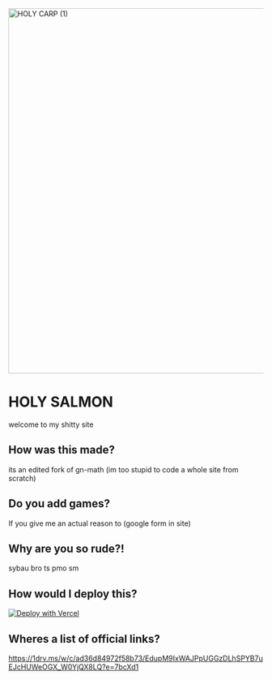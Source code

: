 
<img width="1280" height="720" alt="HOLY CARP (1)" src="https://github.com/user-attachments/assets/d39ea743-995b-4935-95a6-a4589c99d97e" />

# HOLY SALMON
welcome to my shitty site
## How was this made?
its an edited fork of gn-math (im too stupid to code a whole site from scratch)
## Do you add games?
If you give me an actual reason to (google form in site)
## Why are you so rude?!
sybau bro ts pmo sm
## How would I deploy this?
<a href="https://vercel.com/new/clone?repository-url=https%3A%2F%2Fgithub.com%2Ften8mystery%2FHoly-Salmon-1"><img src="https://vercel.com/button" alt="Deploy with Vercel"/></a>
## Wheres a list of official links?
https://1drv.ms/w/c/ad36d84972f58b73/EdupM9IxWAJPpUGGzDLhSPYB7uEJcHUWeOGX_W0YjQX8LQ?e=7bcXd1
